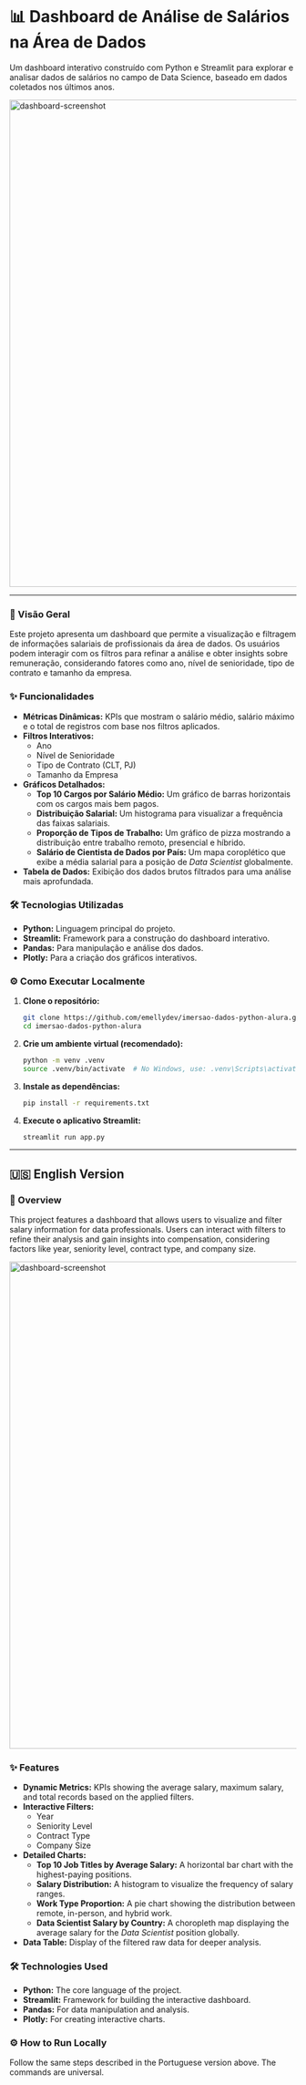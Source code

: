 # 📊 Dashboard de Análise de Salários na Área de Dados

Um dashboard interativo construído com Python e Streamlit para explorar e analisar dados de salários no campo de Data Science, baseado em dados coletados nos últimos anos.

<img width="1685" height="855" alt="dashboard-screenshot" src="https://github.com/user-attachments/assets/95f96e8d-1bac-4d25-af93-2a301e586b9d" />

---

### 🚀 Visão Geral

Este projeto apresenta um dashboard que permite a visualização e filtragem de informações salariais de profissionais da área de dados. Os usuários podem interagir com os filtros para refinar a análise e obter insights sobre remuneração, considerando fatores como ano, nível de senioridade, tipo de contrato e tamanho da empresa.

### ✨ Funcionalidades

- **Métricas Dinâmicas:** KPIs que mostram o salário médio, salário máximo e o total de registros com base nos filtros aplicados.
- **Filtros Interativos:**
  - Ano
  - Nível de Senioridade
  - Tipo de Contrato (CLT, PJ)
  - Tamanho da Empresa
- **Gráficos Detalhados:**
  - **Top 10 Cargos por Salário Médio:** Um gráfico de barras horizontais com os cargos mais bem pagos.
  - **Distribuição Salarial:** Um histograma para visualizar a frequência das faixas salariais.
  - **Proporção de Tipos de Trabalho:** Um gráfico de pizza mostrando a distribuição entre trabalho remoto, presencial e híbrido.
  - **Salário de Cientista de Dados por País:** Um mapa coroplético que exibe a média salarial para a posição de *Data Scientist* globalmente.
- **Tabela de Dados:** Exibição dos dados brutos filtrados para uma análise mais aprofundada.

### 🛠️ Tecnologias Utilizadas

- **Python:** Linguagem principal do projeto.
- **Streamlit:** Framework para a construção do dashboard interativo.
- **Pandas:** Para manipulação e análise dos dados.
- **Plotly:** Para a criação dos gráficos interativos.

### ⚙️ Como Executar Localmente

1.  **Clone o repositório:**
    ```bash
    git clone https://github.com/emellydev/imersao-dados-python-alura.git
    cd imersao-dados-python-alura
    ```

2.  **Crie um ambiente virtual (recomendado):**
    ```bash
    python -m venv .venv
    source .venv/bin/activate  # No Windows, use: .venv\Scripts\activate
    ```

3.  **Instale as dependências:**
    ```bash
    pip install -r requirements.txt
    ```

4.  **Execute o aplicativo Streamlit:**
    ```bash
    streamlit run app.py
    ```

---

## 🇺🇸 English Version

### 🚀 Overview

This project features a dashboard that allows users to visualize and filter salary information for data professionals. Users can interact with filters to refine their analysis and gain insights into compensation, considering factors like year, seniority level, contract type, and company size.

<img width="1685" height="855" alt="dashboard-screenshot" src="https://github.com/user-attachments/assets/2d2c2b9e-dcb9-40c6-b7d8-c07ef85767db" />


### ✨ Features

- **Dynamic Metrics:** KPIs showing the average salary, maximum salary, and total records based on the applied filters.
- **Interactive Filters:**
  - Year
  - Seniority Level
  - Contract Type
  - Company Size
- **Detailed Charts:**
  - **Top 10 Job Titles by Average Salary:** A horizontal bar chart with the highest-paying positions.
  - **Salary Distribution:** A histogram to visualize the frequency of salary ranges.
  - **Work Type Proportion:** A pie chart showing the distribution between remote, in-person, and hybrid work.
  - **Data Scientist Salary by Country:** A choropleth map displaying the average salary for the *Data Scientist* position globally.
- **Data Table:** Display of the filtered raw data for deeper analysis.

### 🛠️ Technologies Used

- **Python:** The core language of the project.
- **Streamlit:** Framework for building the interactive dashboard.
- **Pandas:** For data manipulation and analysis.
- **Plotly:** For creating interactive charts.

### ⚙️ How to Run Locally


Follow the same steps described in the Portuguese version above. The commands are universal.
